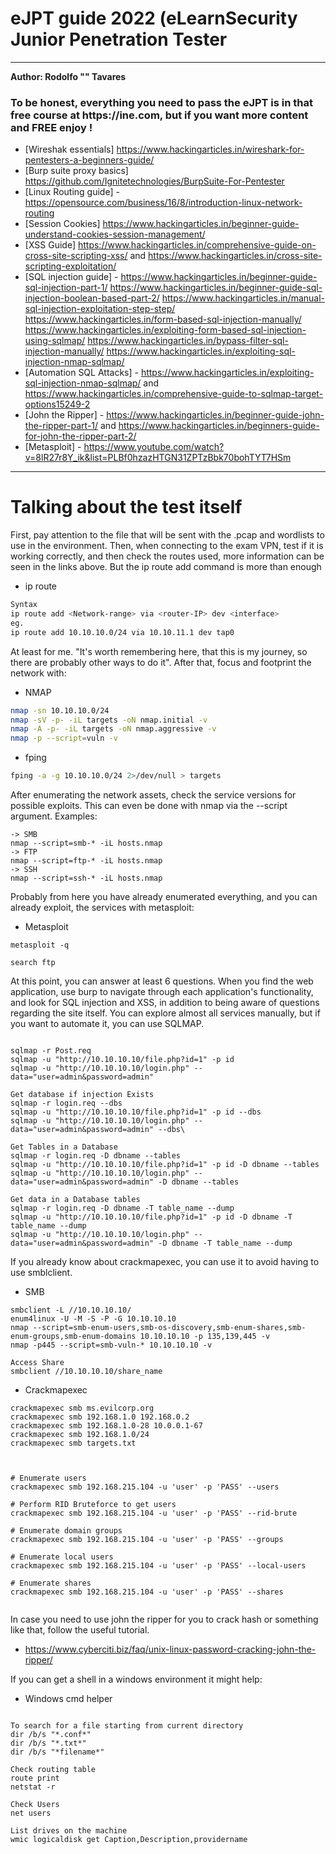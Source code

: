 <h1 aligner="center"> eJPT guide 2022 (eLearnSecurity Junior Penetration Tester </h1>

---

<p> <strong> Author: Rodolfo "" Tavares </strong>  <p>

<h3> To be honest, everything you need to pass the eJPT is in that free course at https://ine.com, but if you want more content and <strong> FREE </strong> enjoy !</h3>

* [Wireshak essentials] https://www.hackingarticles.in/wireshark-for-pentesters-a-beginners-guide/
* [Burp suite proxy basics] https://github.com/Ignitetechnologies/BurpSuite-For-Pentester
* [Linux Routing guide] - https://opensource.com/business/16/8/introduction-linux-network-routing
* [Session Cookies] https://www.hackingarticles.in/beginner-guide-understand-cookies-session-management/
* [XSS Guide] https://www.hackingarticles.in/comprehensive-guide-on-cross-site-scripting-xss/ and
https://www.hackingarticles.in/cross-site-scripting-exploitation/
* [SQL injection guide] - https://www.hackingarticles.in/beginner-guide-sql-injection-part-1/
https://www.hackingarticles.in/beginner-guide-sql-injection-boolean-based-part-2/
https://www.hackingarticles.in/manual-sql-injection-exploitation-step-step/
https://www.hackingarticles.in/form-based-sql-injection-manually/
https://www.hackingarticles.in/exploiting-form-based-sql-injection-using-sqlmap/
https://www.hackingarticles.in/bypass-filter-sql-injection-manually/
https://www.hackingarticles.in/exploiting-sql-injection-nmap-sqlmap/
* [Automation SQL Attacks] - https://www.hackingarticles.in/exploiting-sql-injection-nmap-sqlmap/ and
https://www.hackingarticles.in/comprehensive-guide-to-sqlmap-target-options15249-2
* [John the Ripper] - https://www.hackingarticles.in/beginner-guide-john-the-ripper-part-1/ and
https://www.hackingarticles.in/beginners-guide-for-john-the-ripper-part-2/
* [Metasploit] - https://www.youtube.com/watch?v=8lR27r8Y_ik&list=PLBf0hzazHTGN31ZPTzBbk70bohTYT7HSm

---

<h1> Talking about the test itself </h1>

First, pay attention to the file that will be sent with the .pcap and wordlists to use in the environment. Then, when connecting to the exam VPN, test if it is working correctly, and then check the routes used, more information can be seen in the links above. But the ip route add command is more than enough

* ip route
```bash
Syntax
ip route add <Network-range> via <router-IP> dev <interface>
eg.
ip route add 10.10.10.0/24 via 10.10.11.1 dev tap0

```

At least for me. "It's worth remembering here, that this is my journey, so there are probably other ways to do it". After that, focus and footprint the network with:

* NMAP
```bash
nmap -sn 10.10.10.0/24
nmap -sV -p- -iL targets -oN nmap.initial -v
nmap -A -p- -iL targets -oN nmap.aggressive -v
nmap -p --script=vuln -v
```

* fping
```bash
fping -a -g 10.10.10.0/24 2>/dev/null > targets

```

After enumerating the network assets, check the service versions for possible exploits. This can even be done with nmap via the --script argument. Examples:

```
-> SMB
nmap --script=smb-* -iL hosts.nmap
-> FTP
nmap --script=ftp-* -iL hosts.nmap
-> SSH
nmap --script=ssh-* -iL hosts.nmap
```

Probably from here you have already enumerated everything, and you can already exploit, the services with metasploit:

* Metasploit
```
metasploit -q

search ftp
```

At this point, you can answer at least 6 questions. When you find the web application, use burp to navigate through each application's functionality, and look for SQL injection and XSS, in addition to being aware of questions regarding the site itself. You can explore almost all services manually, but if you want to automate it, you can use SQLMAP.


```

sqlmap -r Post.req
sqlmap -u "http://10.10.10.10/file.php?id=1" -p id
sqlmap -u "http://10.10.10.10/login.php" --data="user=admin&password=admin"

Get database if injection Exists
sqlmap -r login.req --dbs
sqlmap -u "http://10.10.10.10/file.php?id=1" -p id --dbs
sqlmap -u "http://10.10.10.10/login.php" --data="user=admin&password=admin" --dbs\

Get Tables in a Database
sqlmap -r login.req -D dbname --tables
sqlmap -u "http://10.10.10.10/file.php?id=1" -p id -D dbname --tables
sqlmap -u "http://10.10.10.10/login.php" --data="user=admin&password=admin" -D dbname --tables

Get data in a Database tables
sqlmap -r login.req -D dbname -T table_name --dump
sqlmap -u "http://10.10.10.10/file.php?id=1" -p id -D dbname -T table_name --dump
sqlmap -u "http://10.10.10.10/login.php" --data="user=admin&password=admin" -D dbname -T table_name --dump

```

If you already know about crackmapexec, you can use it to avoid having to use smblclient.

* SMB 
```
smbclient -L //10.10.10.10/
enum4linux -U -M -S -P -G 10.10.10.10
nmap --script=smb-enum-users,smb-os-discovery,smb-enum-shares,smb-enum-groups,smb-enum-domains 10.10.10.10 -p 135,139,445 -v
nmap -p445 --script=smb-vuln-* 10.10.10.10 -v

Access Share
smbclient //10.10.10.10/share_name
```

* Crackmapexec
```
crackmapexec smb ms.evilcorp.org
crackmapexec smb 192.168.1.0 192.168.0.2
crackmapexec smb 192.168.1.0-28 10.0.0.1-67
crackmapexec smb 192.168.1.0/24
crackmapexec smb targets.txt



# Enumerate users
crackmapexec smb 192.168.215.104 -u 'user' -p 'PASS' --users

# Perform RID Bruteforce to get users
crackmapexec smb 192.168.215.104 -u 'user' -p 'PASS' --rid-brute

# Enumerate domain groups
crackmapexec smb 192.168.215.104 -u 'user' -p 'PASS' --groups

# Enumerate local users
crackmapexec smb 192.168.215.104 -u 'user' -p 'PASS' --local-users

# Enumerate shares
crackmapexec smb 192.168.215.104 -u 'user' -p 'PASS' --shares


```


In case you need to use john the ripper for you to crack hash or something like that, follow the useful tutorial.

* https://www.cyberciti.biz/faq/unix-linux-password-cracking-john-the-ripper/



If you can get a shell in a windows environment it might help:


* Windows cmd helper

```

To search for a file starting from current directory
dir /b/s "*.conf*"
dir /b/s "*.txt*"
dir /b/s "*filename*"

Check routing table
route print
netstat -r

Check Users
net users

List drives on the machine
wmic logicaldisk get Caption,Description,providername

```

